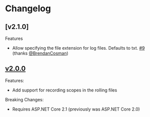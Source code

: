 # Changelog

## [v2.1.0]

Features

* Allow specifying the file extension for log files. Defaults to txt. [#9](https://github.com/andrewlock/NetEscapades.Extensions.Logging/issues/9) (thanks [@BrendanCosman](https://github.com/BrendanCosman))

## [v2.0.0]

Features:

* Add support for recording scopes in the rolling files

Breaking Changes:

* Requires ASP.NET Core 2.1 (previously was ASP.NET Core 2.0)

[v2.0.0]: https://github.com/andrewlock/NetEscapades.AspNetCore.SecurityHeaders/compare/v1.1.0...2.0.0
[v2.0.0]: https://github.com/andrewlock/NetEscapades.AspNetCore.SecurityHeaders/compare/v2.0.0...2.1.0
